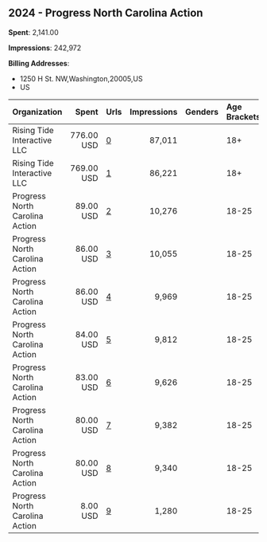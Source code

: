 ## 2024 - Progress North Carolina Action 
**Spent**: 2,141.00

**Impressions**: 242,972

**Billing Addresses**: 
- 1250 H St. NW,Washington,20005,US
- US

|Organization|Spent|Urls|Impressions|Genders|Age Brackets|Country Codes|Billing Addresses|
|:---|---:|:---|---:|:---|:---|:---|:---|
|Rising Tide Interactive LLC|776.00 USD|[0](https://www.snap.com/political-ads/asset/0656f9c17f1c72ee19dbb78f7070fc3a4ea53b690ad2b53dd67433b1efca8dbd?mediaType=mp4)|87,011||18+|united states|1250 H St. NW,Washington,20005,US|
|Rising Tide Interactive LLC|769.00 USD|[1](https://www.snap.com/political-ads/asset/b615642959877e4e896956cfef26c170d2518ff6037987c526d3b23d340d1667?mediaType=mp4)|86,221||18+|united states|1250 H St. NW,Washington,20005,US|
|Progress North Carolina Action|89.00 USD|[2](https://www.snap.com/political-ads/asset/25b1dfd7c58c368c27d5e21d6c29b18ce3882b1ee9c3088fd46e0bc14a91e21e?mediaType=png)|10,276||18-25|united states|US|
|Progress North Carolina Action|86.00 USD|[3](https://www.snap.com/political-ads/asset/d6617abd6eb62f09bd611cbfb5831455563813a49388fc79318b4074310fd60c?mediaType=mp4)|10,055||18-25|united states|US|
|Progress North Carolina Action|86.00 USD|[4](https://www.snap.com/political-ads/asset/5718391b32777aafcb23c0ceb28fe163b41963afd9d5ba73146907badd03f8bd?mediaType=png)|9,969||18-25|united states|US|
|Progress North Carolina Action|84.00 USD|[5](https://www.snap.com/political-ads/asset/7e25f6b67e3680236276e7cd2ca6254bcaae1fd3e3b897a986532268291ec274?mediaType=png)|9,812||18-25|united states|US|
|Progress North Carolina Action|83.00 USD|[6](https://www.snap.com/political-ads/asset/b6864ced28b84b7dc40d64725e2b92d25f8ee275ed4e230ce85c4d89c6ce548c?mediaType=png)|9,626||18-25|united states|US|
|Progress North Carolina Action|80.00 USD|[7](https://www.snap.com/political-ads/asset/a216227620acf6b5386c0375d1896b60c6f60d6d1b521b52d99146bcbdbfd958?mediaType=png)|9,382||18-25|united states|US|
|Progress North Carolina Action|80.00 USD|[8](https://www.snap.com/political-ads/asset/3f13913166b0c4a1a824288c3b5f6812ab032eb071f962046a5e479812780d3c?mediaType=png)|9,340||18-25|united states|US|
|Progress North Carolina Action|8.00 USD|[9](https://www.snap.com/political-ads/asset/ff1b9aed1a2f53dc722a1aade3688873882e1e37c9fdcd2552bc2167de0a7bb4?mediaType=png)|1,280||18-25|united states|US|

